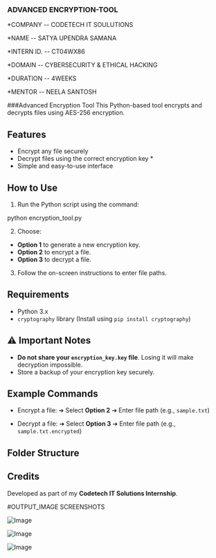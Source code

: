 ### ADVANCED ENCRYPTION-TOOL

*COMPANY -- CODETECH IT SOULUTIONS

*NAME -- SATYA UPENDRA SAMANA

*INTERN ID. --  CT04WX86

*DOMAIN -- CYBERSECURITY & ETHICAL HACKING

*DURATION -- 4WEEKS

*MENTOR -- NEELA SANTOSH

  ###Advanced Encryption Tool
This Python-based tool encrypts and decrypts files using AES-256 encryption.

##  Features
* Encrypt any file securely  
* Decrypt files using the correct encryption key  *
* Simple and easy-to-use interface  

##  How to Use
1. Run the Python script using the command:

python encryption_tool.py

2. Choose:
- **Option 1** to generate a new encryption key.
- **Option 2** to encrypt a file.
- **Option 3** to decrypt a file.

3. Follow the on-screen instructions to enter file paths.

##  Requirements
- Python 3.x
- `cryptography` library (Install using `pip install cryptography`)

## ⚠ Important Notes
- **Do not share your `encryption_key.key` file**. Losing it will make decryption impossible.
- Store a backup of your encryption key securely.

##  Example Commands
- Encrypt a file:
➔ Select **Option 2** ➔ Enter file path (e.g., `sample.txt`)  

- Decrypt a file:
➔ Select **Option 3** ➔ Enter file path (e.g., `sample.txt.encrypted`)

##  Folder Structure

##  Credits
Developed as part of my **Codetech IT Solutions Internship**.

#OUTPUT_IMAGE SCREENSHOTS

![Image](https://github.com/user-attachments/assets/ffe322c2-7aab-456c-a578-c965bb5bbbe9)

![Image](https://github.com/user-attachments/assets/6d1c19e2-abac-490f-840e-1a73b0bf994e)

![Image](https://github.com/user-attachments/assets/ef17cd3c-a2d9-4a06-b4b5-9207c245a4b1)
